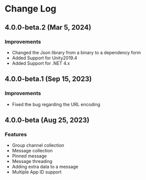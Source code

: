 # Change Log

## 4.0.0-beta.2 (Mar 5, 2024)
### Improvements
- Changed the Json library from a binary to a dependency form
- Added Support for Unity2019.4
- Added Support for .NET 4.x

## 4.0.0-beta.1 (Sep 15, 2023)
### Improvements
 - Fixed the bug regarding the URL encoding

## 4.0.0-beta (Aug 25, 2023)
### Features
 - Group channel collection
 - Message collection
 - Pinned message
 - Message threading
 - Adding extra data to a message
 - Multiple App ID support

